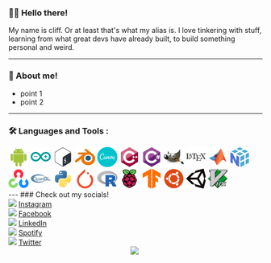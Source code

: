 <!--<div id="header" align="center">
  <img src="https://avatars.githubusercontent.com/u/65708785?s=400&u=ca4537d55367e3fb88988f916023f0def66e1714&v=4" width="100"/>
</div>
-->
### :raising_hand_man: Hello there! 
My name is cliff. Or at least that's what my alias is. 
I love tinkering with stuff, learning from what great devs have already built, to build something personal and weird.

---
### :man_dancing: About me!
- point 1
- point 2
---
### :hammer_and_wrench: Languages and Tools :
<div>
<img src="https://github.com/devicons/devicon/blob/master/icons/android/android-original.svg" width="40" height="40"/>
<img src="https://github.com/devicons/devicon/blob/master/icons/arduino/arduino-original.svg" width="40" height="40"/>
<img src="https://github.com/devicons/devicon/blob/master/icons/bash/bash-original.svg" width="40" height="40"/>
<img src="https://github.com/devicons/devicon/blob/master/icons/blender/blender-original.svg" width="40" height="40"/>
<img src="https://github.com/devicons/devicon/blob/master/icons/canva/canva-original.svg" width="40" height="40"/>
<img src="https://github.com/devicons/devicon/blob/master/icons/cplusplus/cplusplus-original.svg" width="40" height="40"/>
<img src="https://github.com/devicons/devicon/blob/master/icons/csharp/csharp-original.svg" width="40" height="40"/>
<img src="https://github.com/devicons/devicon/blob/master/icons/gimp/gimp-original.svg" width="40" height="40"/>
<img src="https://github.com/devicons/devicon/blob/master/icons/latex/latex-original.svg" width="40" height="40"/>
<img src="https://github.com/devicons/devicon/blob/master/icons/matlab/matlab-original.svg" width="40" height="40"/>
<img src="https://github.com/devicons/devicon/blob/master/icons/numpy/numpy-original.svg" width="40" height="40"/>
<img src="https://github.com/devicons/devicon/blob/master/icons/opencv/opencv-original.svg" width="40" height="40"/>
<img src="https://github.com/devicons/devicon/blob/master/icons/opengl/opengl-original.svg" width="40" height="40"/>
<img src="https://github.com/devicons/devicon/blob/master/icons/python/python-original.svg" width="40" height="40"/>
<img src="https://github.com/devicons/devicon/blob/master/icons/pytorch/pytorch-original.svg" width="40" height="40"/>
<img src="https://github.com/devicons/devicon/blob/master/icons/r/r-original.svg" width="40" height="40"/>
<img src="https://github.com/devicons/devicon/blob/master/icons/raspberrypi/raspberrypi-original.svg" width="40" height="40"/>
<img src="https://github.com/devicons/devicon/blob/master/icons/tensorflow/tensorflow-original.svg" width="40" height="40"/>
<img src="https://github.com/devicons/devicon/blob/master/icons/ubuntu/ubuntu-plain.svg" width="40" height="40"/>
<img src="https://github.com/devicons/devicon/blob/master/icons/unity/unity-original.svg" width="40" height="40"/>
<img src="https://github.com/devicons/devicon/blob/master/icons/vim/vim-original.svg" width="40" height="40"/>
</div>
---
### Check out my socials!
<div id="header" align="left">
	<img src="https://upload.wikimedia.org/wikipedia/commons/thumb/9/95/Instagram_logo_2022.svg/800px-Instagram_logo_2022.svg.png" width="10"/> 
	<a href="https://www.instagram.com/waiit.whaat/"> Instagram </a>
</div>
<div id="header" align="left"> 
	<img src="https://upload.wikimedia.org/wikipedia/en/thumb/0/04/Facebook_f_logo_%282021%29.svg/800px-Facebook_f_logo_%282021%29.svg.png" width="10"/> 
	<a href="https://www.facebook.com/waiit.whaaat/"> Facebook </a>
</div>
<div id="header" align="left"> 
	<img src="https://upload.wikimedia.org/wikipedia/commons/thumb/c/ca/LinkedIn_logo_initials.png/600px-LinkedIn_logo_initials.png" width="10"/> 
	<a href="https://www.linkedin.com/in/adityamishra42/"> LinkedIn </a>
</div>
<div id="header" align="left"> 
	<img src="https://www.freepnglogos.com/uploads/spotify-logo-png/spotify-download-logo-30.png" width="10"/> 
	<a href="https://open.spotify.com/user/29uif90ku09efwem6gm4k7gky"> Spotify </a>
</div>
<div id="header" align="left"> 
	<img src="https://upload.wikimedia.org/wikipedia/commons/thumb/4/4f/Twitter-logo.svg/1024px-Twitter-logo.svg.png" width="10"/> 
	<a href="https://twitter.com/siighduuck"> Twitter </a>
</div>

<div id="header", align="center">
	<img src="https://media.giphy.com/media/l3q2K5jinAlChoCLS/giphy.gif" width="20"/>
	<img src="https://komarev.com/ghpvc/?username=cliff-4&style=flat-square&color=blue" alt=""/>
</div>
